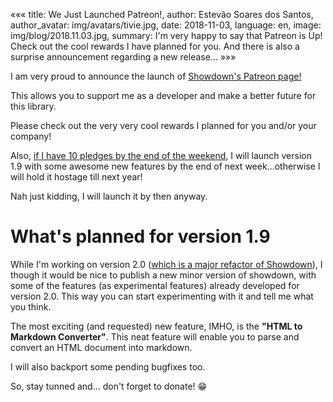 «««
title: We Just Launched Patreon!,
author: Estevão Soares dos Santos,
author_avatar: img/avatars/tivie.jpg,
date: 2018-11-03,
language: en,
image: img/blog/2018.11.03.jpg,
summary: I'm very happy to say that Patreon is Up! Check out the cool rewards I have planned for you. And there is also a surprise announcement regarding a new release...
»»»

I am very proud to announce the launch of [Showdown's Patreon page!][patreon] 

This allows you to support me as a developer and make a better future for this library.

Please check out the very very cool rewards I planned for you and/or your company!

Also, [if I have 10 pledges by the end of the weekend][pledges], I will launch version 1.9 with some awesome new features by the end of next week...otherwise I will hold it hostage till next year! 

Nah just kidding, I will launch it by then anyway. 

# What's planned for version 1.9

While I'm working on version 2.0 ([which is a major refactor of Showdown][1]), I though it would be nice to publish a new minor version of showdown, with some of the features (as experimental features) already developed for version 2.0. This way you can start experimenting with it and tell me what you think.

The most exciting (and requested) new feature, IMHO, is the **"HTML to Markdown Converter"**. This neat feature will enable you to parse and convert an HTML document into markdown.

I will also backport some pending bugfixes too.

So, stay tunned and... don't forget to donate! :grin:




[patreon]: https://www.patreon.com/showdownjs
[pledges]: https://www.patreon.com/bePatron?u=11141581
[1]: http://showdownjs.com/#!/blog/rewriting-the-parser-challenges-and-opportunities
